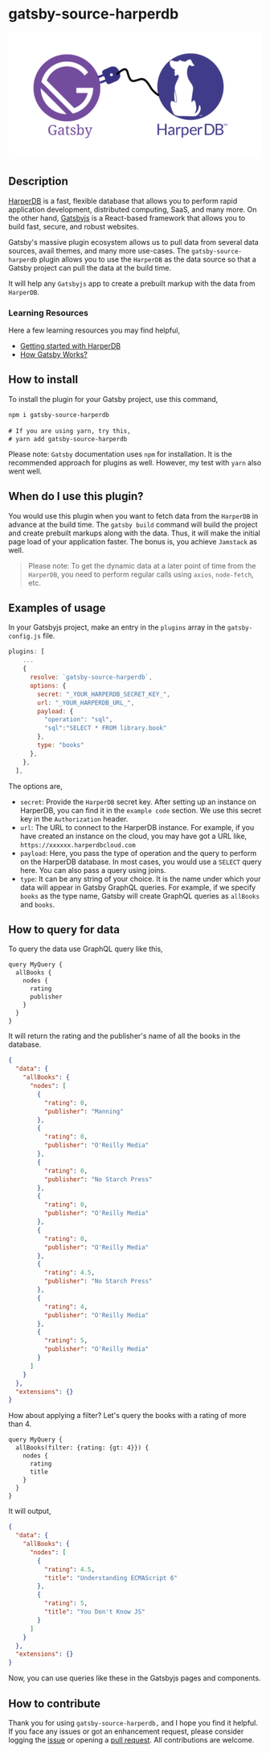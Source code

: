 # gatsby-source-harperdb

<p align="center">
    <img src="https://github.com/atapas/gatsby-source-harperdb/blob/master/social.png" alt="social">
</p>

## Description

[HarperDB](https://harperdb.io/) is a fast, flexible database that allows you to perform rapid application development, distributed computing, SaaS, and many more. On the other hand, [Gatsbyjs](https://www.gatsbyjs.com/) is a React-based framework that allows you to build fast, secure, and robust websites.

Gatsby's massive plugin ecosystem allows us to pull data from several data sources, avail themes, and many more use-cases. The `gatsby-source-harperdb` plugin allows you to use the `HarperDB` as the data source so that a Gatsby project can pull the data at the build time.

It will help any `Gatsbyjs` app to create a prebuilt markup with the data from `HarperDB`.

### Learning Resources

Here a few learning resources you may find helpful,

- [Getting started with HarperDB](https://studio.harperdb.io/sign-up)
- [How Gatsby Works?](https://www.gatsbyjs.com/how-it-works/)

## How to install

To install the plugin for your Gatsby project, use this command,

```shell
npm i gatsby-source-harperdb

# If you are using yarn, try this,
# yarn add gatsby-source-harperdb
```

Please note: `Gatsby` documentation uses `npm` for installation. It is the recommended approach for plugins as well. However, my test with `yarn` also went well.
## When do I use this plugin?

You would use this plugin when you want to fetch data from the `HarperDB` in advance at the build time. The `gatsby build` command will build the project and create prebuilt markups along with the data. Thus, it will make the initial page load of your application faster. The bonus is, you achieve `Jamstack` as well.

> Please note: To get the dynamic data at a later point of time from the `HarperDB`, you need to perform regular calls using `axios`, `node-fetch`, etc.
## Examples of usage
In your Gatsbyjs project, make an entry in the `plugins` array in the `gatsby-config.js` file.

```js
plugins: [
    ...
    {
      resolve: `gatsby-source-harperdb`,
      options: {
        secret: "_YOUR_HARPERDB_SECRET_KEY_",
        url: "_YOUR_HARPERDB_URL_",
        payload: {
          "operation": "sql",
          "sql":"SELECT * FROM library.book"
        },
        type: "books"
      },
    },
  ],
```
The options are,
- `secret`: Provide the `HarperDB` secret key. After setting up an instance on HarperDB, you can find it in the `example code` section. We use this secret key in the `Authorization` header.
- `url`: The URL to connect to the HarperDB instance. For example, if you have created an instance on the cloud, you may have got a URL like, `https://xxxxxx.harperdbcloud.com`
- `payload`: Here, you pass the type of operation and the query to perform on the HarperDB database. In most cases, you would use a `SELECT` query here. You can also pass a query using joins.
- `type`: It can be any string of your choice. It is the name under which your data will appear in Gatsby GraphQL queries. For example, if we specify `books` as the type name, Gatsby will create GraphQL queries as `allBooks` and `books`.

## How to query for data

To query the data use GraphQL query like this,

```gql
query MyQuery {
  allBooks {
    nodes {
      rating
      publisher
    }
  }
}
```
It will return the rating and the publisher's name of all the books in the database.

```json
{
  "data": {
    "allBooks": {
      "nodes": [
        {
          "rating": 0,
          "publisher": "Manning"
        },
        {
          "rating": 0,
          "publisher": "O'Reilly Media"
        },
        {
          "rating": 0,
          "publisher": "No Starch Press"
        },
        {
          "rating": 0,
          "publisher": "O'Reilly Media"
        },
        {
          "rating": 0,
          "publisher": "O'Reilly Media"
        },
        {
          "rating": 4.5,
          "publisher": "No Starch Press"
        },
        {
          "rating": 4,
          "publisher": "O'Reilly Media"
        },
        {
          "rating": 5,
          "publisher": "O'Reilly Media"
        }
      ]
    }
  },
  "extensions": {}
}
```
How about applying a filter? Let's query the books with a rating of more than 4.

```gql
query MyQuery {
  allBooks(filter: {rating: {gt: 4}}) {
    nodes {
      rating
      title
    }
  }
}
```
It will output,

```json
{
  "data": {
    "allBooks": {
      "nodes": [
        {
          "rating": 4.5,
          "title": "Understanding ECMAScript 6"
        },
        {
          "rating": 5,
          "title": "You Don't Know JS"
        }
      ]
    }
  },
  "extensions": {}
}
```
Now, you can use queries like these in the Gatsbyjs pages and components.
## How to contribute

Thank you for using `gatsby-source-harperdb,` and I hope you find it helpful. If you face any issues or got an enhancement request, please consider logging the [issue](https://github.com/atapas/gatsby-source-harperdb/issues) or opening a [pull request](https://github.com/atapas/gatsby-source-harperdb/pulls). All contributions are welcome.

